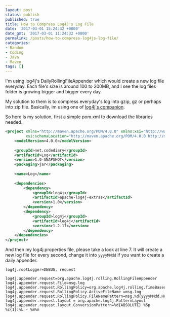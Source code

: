 ```yaml
---
layout: post
status: publish
published: true
title: How to Compress Log4J's Log File
date: '2017-03-01 15:24:32 +0000'
date_gmt: '2017-03-01 11:24:32 +0000'
permalink: /posts/how-to-compress-log4js-log-file/
categories:
- Random
- Coding
- Java
- Maven
tags: []
---
```

I'm using log4j's DailyRollingFileAppender which would create a new log file everyday. Each file's size is around 100 to 200MB, and I see the log files folder is growing bigger and bigger every day.

My solution to them is to compress everyday's log into gzip, gz or perhaps into zip file. Basically, im using one of [log4j's companion](http://logging.apache.org/log4j/companions/extras/).

So here is my solution, first a simple pom.xml to download the libraries needed.

```xml
<project xmlns="http://maven.apache.org/POM/4.0.0" xmlns:xsi="http://www.w3.org/2001/XMLSchema-instance"
         xsi:schemaLocation="http://maven.apache.org/POM/4.0.0 http://maven.apache.org/xsd/maven-4.0.0.xsd">
    <modelVersion>4.0.0</modelVersion>
 
    <groupId>net.codediary</groupId>
    <artifactId>Log</artifactId>
    <version>1.0-SNAPSHOT</version>
    <packaging>jar</packaging>
 
    <name>Log</name>
 
    <dependencies>
        <dependency>
            <groupId>log4j</groupId>
            <artifactId>apache-log4j-extras</artifactId>
            <version>1.0</version>
        </dependency>
        <dependency>
            <groupId>log4j</groupId>
            <artifactId>log4j</artifactId>
            <version>1.2.17</version>
        </dependency>                       
    </dependencies>
</project>
```

And then my log4j.properties file, please take a look at line 7. It will create a new log file for every second, change it into `yyyyMMdd` if you want to create a daily appender.

```
log4j.rootLogger=DEBUG, request
 
log4j.appender.request=org.apache.log4j.rolling.RollingFileAppender
log4j.appender.request.File=msg.log
log4j.appender.request.RollingPolicy=org.apache.log4j.rolling.TimeBasedRollingPolicy
log4j.appender.request.RollingPolicy.ActiveFileName =msg.log
log4j.appender.request.RollingPolicy.FileNamePattern=msg.%d{yyyyMMdd.HHmmss}.gz
log4j.appender.request.layout = org.apache.log4j.PatternLayout
log4j.appender.request.layout.ConversionPattern=%d{ABSOLUTE} %5p %c{1}:%L - %m%n
```
